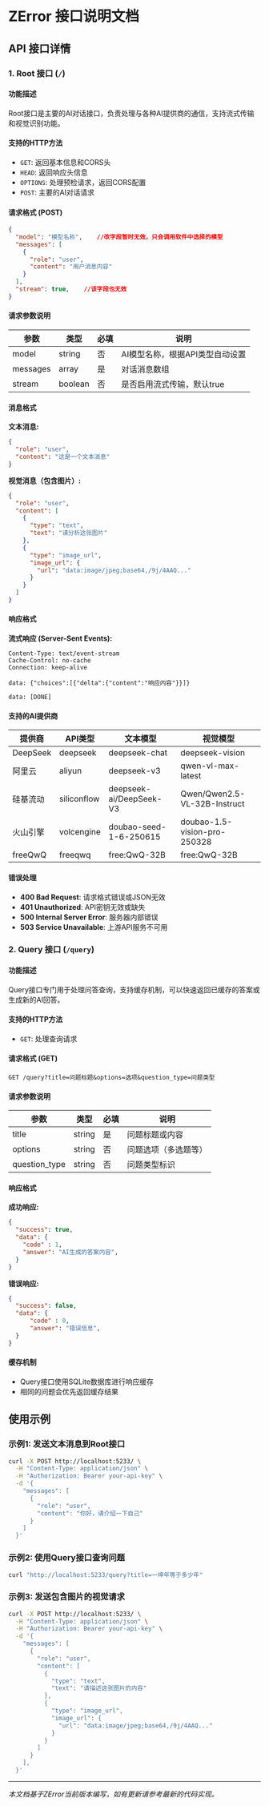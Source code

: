 # ZError 接口说明文档


## API 接口详情

### 1. Root 接口 (`/`)

#### 功能描述
Root接口是主要的AI对话接口，负责处理与各种AI提供商的通信，支持流式传输和视觉识别功能。

#### 支持的HTTP方法
- `GET`: 返回基本信息和CORS头
- `HEAD`: 返回响应头信息
- `OPTIONS`: 处理预检请求，返回CORS配置
- `POST`: 主要的AI对话请求

#### 请求格式 (POST)

```json
{
  "model": "模型名称",    //改字段暂时无效，只会调用软件中选择的模型
  "messages": [
    {
      "role": "user",
      "content": "用户消息内容"
    }
  ],
  "stream": true,    //该字段也无效
}
```

#### 请求参数说明

| 参数 | 类型 | 必填 | 说明 |
|------|------|------|------|
| model | string | 否 | AI模型名称，根据API类型自动设置 |
| messages | array | 是 | 对话消息数组 |
| stream | boolean | 否 | 是否启用流式传输，默认true |

#### 消息格式

**文本消息:**
```json
{
  "role": "user",
  "content": "这是一个文本消息"
}
```

**视觉消息（包含图片）:**
```json
{
  "role": "user",
  "content": [
    {
      "type": "text",
      "text": "请分析这张图片"
    },
    {
      "type": "image_url",
      "image_url": {
        "url": "data:image/jpeg;base64,/9j/4AAQ..."
      }
    }
  ]
}
```

#### 响应格式

**流式响应 (Server-Sent Events):**
```
Content-Type: text/event-stream
Cache-Control: no-cache
Connection: keep-alive

data: {"choices":[{"delta":{"content":"响应内容"}}]}

data: [DONE]
```

#### 支持的AI提供商

| 提供商 | API类型 | 文本模型 | 视觉模型 |
|--------|---------|----------|----------|
| DeepSeek | deepseek | deepseek-chat | deepseek-vision |
| 阿里云 | aliyun | deepseek-v3 | qwen-vl-max-latest |
| 硅基流动 | siliconflow | deepseek-ai/DeepSeek-V3 | Qwen/Qwen2.5-VL-32B-Instruct |
| 火山引擎 | volcengine | doubao-seed-1-6-250615 | doubao-1.5-vision-pro-250328 |
| freeQwQ | freeqwq | free:QwQ-32B | free:QwQ-32B |

#### 错误处理

- **400 Bad Request**: 请求格式错误或JSON无效
- **401 Unauthorized**: API密钥无效或缺失
- **500 Internal Server Error**: 服务器内部错误
- **503 Service Unavailable**: 上游API服务不可用

### 2. Query 接口 (`/query`)

#### 功能描述
Query接口专门用于处理问答查询，支持缓存机制，可以快速返回已缓存的答案或生成新的AI回答。

#### 支持的HTTP方法
- `GET`: 处理查询请求

#### 请求格式 (GET)

```
GET /query?title=问题标题&options=选项&question_type=问题类型
```

#### 请求参数说明

| 参数 | 类型 | 必填 | 说明 |
|------|------|------|------|
| title | string | 是 | 问题标题或内容 |
| options | string | 否 | 问题选项（多选题等） |
| question_type | string | 否 | 问题类型标识 |

#### 响应格式

**成功响应:**
```json
{
  "success": true,
  "data": {
    "code" : 1,
    "answer": "AI生成的答案内容",
  }
}
```

**错误响应:**
```json
{
  "success": false,
  "data": {
      "code" : 0,
      "answer": "错误信息",
  }
}
```

#### 缓存机制

- Query接口使用SQLite数据库进行响应缓存
- 相同的问题会优先返回缓存结果


## 使用示例

### 示例1: 发送文本消息到Root接口

```bash
curl -X POST http://localhost:5233/ \
  -H "Content-Type: application/json" \
  -H "Authorization: Bearer your-api-key" \
  -d '{
    "messages": [
      {
        "role": "user",
        "content": "你好，请介绍一下自己"
      }
    ]
  }'
```

### 示例2: 使用Query接口查询问题

```bash
curl "http://localhost:5233/query?title=一坤年等于多少年"
```

### 示例3: 发送包含图片的视觉请求

```bash
curl -X POST http://localhost:5233/ \
  -H "Content-Type: application/json" \
  -H "Authorization: Bearer your-api-key" \
  -d '{
    "messages": [
      {
        "role": "user",
        "content": [
          {
            "type": "text",
            "text": "请描述这张图片的内容"
          },
          {
            "type": "image_url",
            "image_url": {
              "url": "data:image/jpeg;base64,/9j/4AAQ..."
            }
          }
        ]
      }
    ],
  }'
```

---

*本文档基于ZError当前版本编写，如有更新请参考最新的代码实现。*